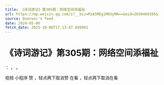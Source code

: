 ```yaml
---
title: 《诗词游记》第305期：网络空间添福祉
url: https://mp.weixin.qq.com/s?__biz=MzA5MDg1MDUyMA==&mid=2650469385&idx=2&sn=c20872126947961d2a0f67834cd7b75e
source: Doonsec's feed
date: 2024-05-06
fetch_date: 2025-10-06T17:13:47.898982
---
```


# 《诗词游记》第305期：网络空间添福祉

：
，
。

视频
小程序
赞
，轻点两下取消赞
在看
，轻点两下取消在看